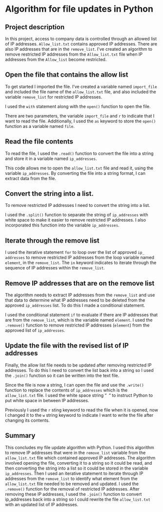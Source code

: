# Algorithm for file updates in Python

## Project description
In this project, access to company data is controlled through an allowed list of IP addresses. `Allow_list.txt` contains approved IP addresses. There are also IP addresses that are in the `remove_list`. I’ve created an algorithm to remove restricted IP addresses from the `Allow_list.txt` file when IP addresses from the `Allow_list` become restricted. 

## Open the file that contains the allow list
To get started I imported the file. I’ve created a variable named `import_file` and included the file name of the `allow_list.txt` file, and also included the variable `remove_list` for restricted IP addresses.

I used the `with` statement along with the  `open()` function to open the file. 

There are two parameters, the variable `import_file` and `r` to indicate that I want to read the file. Additionally, I used the `as`  keyword to store the `open()` function as a variable named `file`.

## Read the file contents
To read the file, I used the `.read()` function to convert the file into a string and store it in a variable named `ip_addresses`. 


This code allows me to open the `allow_list.txt` file and read it, using the variable `ip_addresses`. By converting the file into a string format, I can extract data from the file.

## Convert the string into a list.
To remove restricted IP addresses I need to convert the string into a list.

I used the `.split()` function to separate the string of `ip_addresses` with white space to make it easier to remove restricted IP addresses. I also incorporated this function into the variable `ip_addresses`.


## Iterate through the remove list


I used the iterative statement `for` to loop over the list of approved `ip_ addresses` to remove restricted IP addresses from the loop variable named `element`,  in the `remove_list`. The `in` keyword indicates to iterate through the sequence of IP addresses within the `remove_list`.

## Remove IP addresses that are on the remove list
The algorithm needs to extract IP addresses from the `remove_list`  and use that data to determine what IP addresses need to be deleted from the approved  `ip_addresses` list. To do this I made a conditional statement.


I used the conditional statement `if` to evaluate if there are IP addresses that are from the `remove_list`, which is the variable named `element`. I used the `.remove()` function to remove restricted IP addresses (`element`) from the approved list of  `ip_addresses`.

## Update the file with the revised list of IP addresses 
Finally, the allow list file needs to be updated after removing restricted IP addresses. To do this I need to convert the list back into a string so I used the `.join()` function so it can be written into the text file.



Since the file is now a string, I can open the file and use the  `.write()` function to replace the contents of `ip_addresses` which is the `allow_list.txt` file. I used the white space string “` `“ to instruct Python to put white space in between IP addresses.


Previously I used the `r` sting keyword to read the file when it is opened, now I changed it to the `w` string keyword to indicate I want to write the file after changing its contents.

## Summary
This concludes my file update algorithm with Python. I used this algorithm to remove IP addresses that were in the `remove_list` variable from the `allow_list.txt` file which contained approved IP addresses. The algorithm involved opening the file, converting it to a string so it could be read, and then converting the string into a list so it could be stored in the variable `ip_addresses`. Then I used an iterative statement to iterate through IP addresses from the `remove_list` to identify what element from the `allow_list.txt` file needed to be removed and  updated. I used the `.remove()` function for the removal of restricted IP addresses. After removing these IP addresses, I used the `.join()` function to convert ip_addresses back into a string so I could rewrite the file `allow_list.txt` with an updated list of IP addresses.
